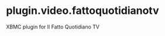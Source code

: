 plugin.video.fattoquotidianotv
==============================

XBMC plugin for Il Fatto Quotidiano TV
